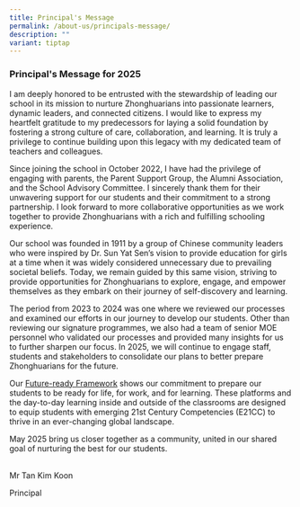 ```yaml
---
title: Principal's Message
permalink: /about-us/principals-message/
description: ""
variant: tiptap
---
```

<h3><strong>Principal's Message for 2025</strong></h3>
<p>I am deeply honored to be entrusted with the stewardship of leading our
school in its mission to nurture Zhonghuarians into passionate learners,
dynamic leaders, and connected citizens. I would like to express my heartfelt
gratitude to my predecessors for laying a solid foundation by fostering
a strong culture of care, collaboration, and learning. It is truly a privilege
to continue building upon this legacy with my dedicated team of teachers
and colleagues.</p>
<p>Since joining the school in October 2022, I have had the privilege of
engaging with parents, the Parent Support Group, the Alumni Association,
and the School Advisory Committee. I sincerely thank them for their unwavering
support for our students and their commitment to a strong partnership.
I look forward to more collaborative opportunities as we work together
to provide Zhonghuarians with a rich and fulfilling schooling experience.</p>
<p>Our school was founded in 1911 by a group of Chinese community leaders
who were inspired by Dr. Sun Yat Sen’s vision to provide education for
girls at a time when it was widely considered unnecessary due to prevailing
societal beliefs. Today, we remain guided by this same vision, striving
to provide opportunities for Zhonghuarians to explore, engage, and empower
themselves as they embark on their journey of self-discovery and learning.</p>
<p>The period from 2023 to 2024 was one where we reviewed our processes and
examined our efforts in our journey to develop our students. Other than
reviewing our signature programmes, we also had a team of senior MOE personnel
who validated our processes and provided many insights for us to further
sharpen our focus. In 2025, we will continue to engage staff, students
and stakeholders to consolidate our plans to better prepare Zhonghuarians
for the future.</p>
<p>Our <a href="https://www.zhonghuasec.moe.edu.sg/programmes/zhonghua-signature-programmes/" rel="noopener noreferrer nofollow" target="_blank">Future-ready Framework</a> shows
our commitment to prepare our students to be ready for life, for work,
and for learning. These platforms and the day-to-day learning inside and
outside of the classrooms are designed to equip students with emerging
21st Century Competencies (E21CC) to thrive in an ever-changing global
landscape.</p>
<p>May 2025 bring us closer together as a community, united in our shared
goal of nurturing the best for our students.</p>
<p>
<br>Mr Tan Kim Koon</p>
<p>Principal</p>
<p></p>
<p></p>